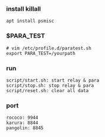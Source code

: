 ### install killall
`apt install psmisc`

### $PARA_TEST
```shell
# vim /etc/profile.d/paratest.sh
export PARA_TEST=/yourpath
```

### run
```shell
script/start.sh: start relay & para
script/stop.sh: stop relay & para
script/reset.sh: clear all data
```
### port
```shell
rococo: 9944
karura: 8844
pangolin: 8845
```